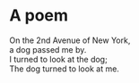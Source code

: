 # A poem
On the 2nd Avenue of New York,  
a dog passed me by.  
I turned to look at the dog;  
The dog turned to look at me. 
